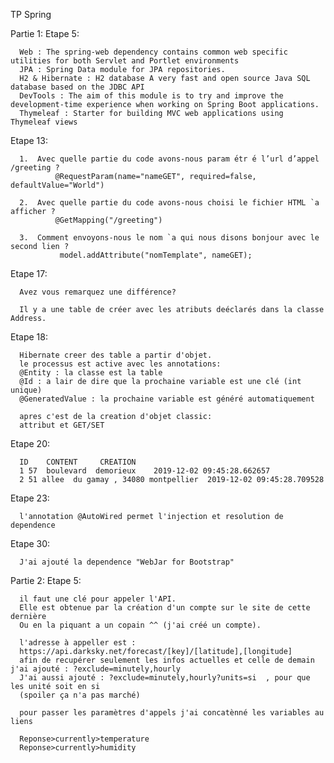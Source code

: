 TP Spring

Partie 1:
  Etape 5:

      Web : The spring-web dependency contains common web specific utilities for both Servlet and Portlet environments
      JPA : Spring Data module for JPA repositories.
      H2 & Hibernate : H2 database A very fast and open source Java SQL database based on the JDBC API
      DevTools : The aim of this module is to try and improve the development-time experience when working on Spring Boot applications.
      Thymeleaf : Starter for building MVC web applications using Thymeleaf views

  Etape 13:
  
      1.  Avec quelle partie du code avons-nous param ́etr ́e l’url d’appel /greeting ?
              @RequestParam(name="nameGET", required=false, defaultValue="World")

      2.  Avec quelle partie du code avons-nous choisi le fichier HTML `a afficher ?
              @GetMapping("/greeting")

      3.  Comment envoyons-nous le nom `a qui nous disons bonjour avec le second lien ?
               model.addAttribute("nomTemplate", nameGET);

  Etape 17:

      Avez vous remarquez une différence?

      Il y a une table de créer avec les atributs deéclarés dans la classe Address.

  Etape 18:

      Hibernate creer des table a partir d'objet.
      le processus est active avec les annotations:
      @Entity : la classe est la table
      @Id : a lair de dire que la prochaine variable est une clé (int unique)
      @GeneratedValue : la prochaine variable est généré automatiquement

      apres c'est de la creation d'objet classic:
      attribut et GET/SET

  Etape 20:

      ID  	CONTENT  	CREATION
      1	57  boulevard  demorieux 	2019-12-02 09:45:28.662657
      2	51 allee  du gamay , 34080 montpellier 	2019-12-02 09:45:28.709528

  Etape 23:

      l'annotation @AutoWired permet l'injection et resolution de dependence

  Etape 30:

      J'ai ajouté la dependence "WebJar for Bootstrap"

Partie 2:
  Etape 5:

      il faut une clé pour appeler l'API.
      Elle est obtenue par la création d'un compte sur le site de cette dernière
      Ou en la piquant a un copain ^^ (j'ai créé un compte).

      l'adresse à appeller est :
      https://api.darksky.net/forecast/[key]/[latitude],[longitude]
      afin de recupérer seulement les infos actuelles et celle de demain j'ai ajouté : ?exclude=minutely,hourly
      J'ai aussi ajouté : ?exclude=minutely,hourly?units=si  , pour que les unité soit en si
      (spoiler ça n'a pas marché)

      pour passer les paramètres d'appels j'ai concatènné les variables au liens

      Reponse>currently>temperature
      Reponse>currently>humidity

